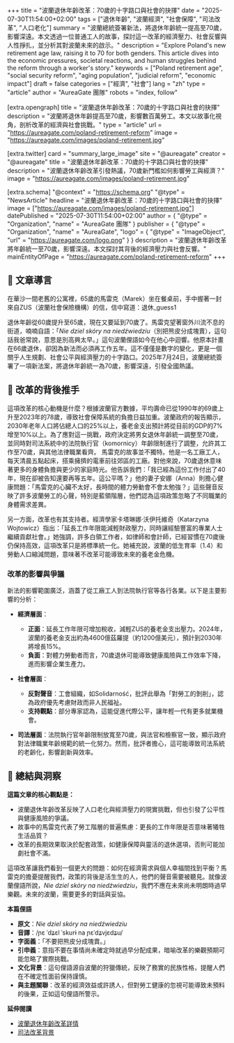 +++
title = "波蘭退休年齡改革：70歲的十字路口與社會的抉擇"
date = "2025-07-30T11:54:00+02:00"
tags = ["退休年齡", "波蘭經濟", "社會保障", "司法改革", "人口老化"]
summary = "波蘭總統簽署新法，將退休年齡統一提高至70歲，影響深遠。本文透過一位普通工人的故事，探討這一改革的經濟壓力、社會反響與人性掙扎，並分析其對波蘭未來的啟示。"
description = "Explore Poland's new retirement age law, raising it to 70 for both genders. This article dives into the economic pressures, societal reactions, and human struggles behind the reform through a worker's story."
keywords = ["Poland retirement age", "social security reform", "aging population", "judicial reform", "economic impact"]
draft = false
categories = ["經濟", "社會"]
lang = "zh"
type = "article"
author = "AureaGate 團隊"
robots = "index, follow"

[extra.opengraph]
title = "波蘭退休年齡改革：70歲的十字路口與社會的抉擇"
description = "波蘭將退休年齡提高至70歲，影響數百萬勞工。本文以故事化視角，剖析改革的經濟與社會挑戰。"
type = "article"
url = "https://aureagate.com/poland-retirement-reform"
image = "https://aureagate.com/images/poland-retirement.jpg"

[extra.twitter]
card = "summary_large_image"
site = "@aureagate"
creator = "@aureagate"
title = "波蘭退休年齡改革：70歲的十字路口與社會的抉擇"
description = "波蘭退休年齡改革引發熱議，70歲新門檻如何影響勞工與經濟？"
image = "https://aureagate.com/images/poland-retirement.jpg"

[extra.schema]
"@context" = "https://schema.org"
"@type" = "NewsArticle"
headline = "波蘭退休年齡改革：70歲的十字路口與社會的抉擇"
image = ["https://aureagate.com/images/poland-retirement.jpg"]
datePublished = "2025-07-30T11:54:00+02:00"
author = { "@type" = "Organization", "name" = "AureaGate 團隊" }
publisher = { "@type" = "Organization", "name" = "AureaGate", "logo" = { "@type" = "ImageObject", "url" = "https://aureagate.com/logo.png" } }
description = "波蘭退休年齡改革將年齡統一至70歲，影響深遠。本文探討其背後的經濟壓力與社會反響。"
mainEntityOfPage = "https://aureagate.com/poland-retirement-reform"
+++


## 🧭 文章導言
在華沙一間老舊的公寓裡，65歲的馬雷克（Marek）坐在餐桌前，手中握著一封來自ZUS（波蘭社會保險機構）的信，信中寫道：退休_guess1

退休年齡從60歲提升至65歲，現在又要延到70歲了。馬雷克望著窗外川流不息的街道，喃喃自語：「*Nie dziel skóry na niedźwiedziu*（別把熊皮分成塊賣），這句話我爸常說，意思是別高興太早。」這句波蘭俚語如今在他心中迴響。他原本計畫在66歲退休，卻因為新法而必須再工作五年。這不僅僅是數字的變化，更是一個關乎人生規劃、社會公平與經濟壓力的十字路口。2025年7月24日，波蘭總統簽署了一項新法案，將退休年齡統一為70歲，影響深遠，引發全國熱議。

## 📌 改革的背後推手
這項改革的核心動機是什麼？根據波蘭官方數據，平均壽命已從1990年的69歲上升至2023年的78歲，導致社會保障系統的負擔日益加重。波蘭政府的報告顯示，2030年老年人口將佔總人口的25%以上，養老金支出預計將從目前的GDP的7%增至10%以上。為了應對這一挑戰，政府決定將男女退休年齡統一調整至70歲，並同時對司法系統中的法院執行官（komornicy）年齡限制進行了調整，允許其工作至70歲，與其他法律職業看齊。
馬雷克的故事並不獨特。他是一名工廠工人，每天清晨五點起床，搭乘擁擠的電車前往郊區的工廠。對他來說，70歲退休意味著更多的身體負擔與更少的家庭時光。他告訴我們：「我已經為這份工作付出了40年，現在卻被告知還要再等五年。這公平嗎？」他的妻子安娜（Anna）則擔心健康問題：「馬雷克的心臟不太好，長時間的體力勞動會不會太勉強？」這些聲音反映了許多波蘭勞工的心聲，特別是藍領階層，他們認為這項政策忽略了不同職業的身體需求差異。

另一方面，改革也有其支持者。經濟學家卡塔琳娜·沃伊托維奇（Katarzyna Wojtowicz）指出：「延長工作年限能減輕財政壓力，同時讓經驗豐富的專業人士繼續貢獻社會。」她強調，許多白領工作者，如律師和會計師，已經習慣在70歲後仍保持高效，這項改革只是將標準統一化。她補充說，波蘭的低生育率（1.4）和勞動人口縮減問題，意味著不改革可能導致未來的養老金危機。

### 改革的影響與爭議
新法的影響範圍廣泛，涵蓋了從工廠工人到法院執行官等各行各業。以下是主要影響的分析：

- **經濟層面**：
  - **正面**：延長工作年限可增加稅收，減輕ZUS的養老金支出壓力。2024年，波蘭的養老金支出約為4600億茲羅提（約1200億美元），預計到2030年將增長15%。
  - **負面**：對體力勞動者而言，70歲退休可能導致健康風險與工作效率下降，進而影響企業生產力。

- **社會層面**：
  - **反對聲音**：工會組織，如Solidarność，批評此舉為「對勞工的剝削」，認為政府優先考慮財政而非人民福祉。
  - **支持觀點**：部分專家認為，這能促進代際公平，讓年輕一代有更多就業機會。

- **司法層面**：法院執行官年齡限制放寬至70歲，與法官和檢察官一致，顯示政府對法律職業年齡規範的統一化努力。然而，批評者擔心，這可能導致司法系統的老齡化，影響創新與效率。

## 💬 總結與洞察
**這篇文章的核心觀點是：**
- 波蘭退休年齡改革反映了人口老化與經濟壓力的現實挑戰，但也引發了公平性與健康風險的爭議。
- 故事中的馬雷克代表了勞工階層的普遍焦慮：更長的工作年限是否意味著犧牲生活品質？
- 改革的長期效果取決於配套政策，如健康保障與靈活的退休選項，否則可能加劇社會不滿。

這項改革讓我們看到一個更大的問題：如何在經濟需求與個人幸福間找到平衡？馬雷克的擔憂提醒我們，政策的背後是活生生的人，他們的聲音需要被聽見。就像波蘭俚語所說，*Nie dziel skóry na niedźwiedziu*，我們不應在未來尚未明朗時過早樂觀。未來的波蘭，需要更多的對話與妥協。

**本篇俚語**  
- **原文**：*Nie dziel skóry na niedźwiedziu*  
- **音譯**：/ɲɛ ˈdʑɛl ˈskurɨ na ɲɛˈdʑvjɛdʑu/  
- **字面義**：「不要把熊皮分成塊賣。」  
- **引申義**：意指不要在事情尚未確定時就過早分配成果，暗喻改革的樂觀預期可能忽略了實際挑戰。  
- **文化背景**：這句俚語源自波蘭的狩獵傳統，反映了務實的民族性格，提醒人們在不確定性面前保持謹慎。  
- **與主題關聯**：改革的經濟效益或許誘人，但對勞工健康的忽視可能導致未預料的後果，正如這句俚語所警示。

**延伸閱讀**  
- [波蘭退休年齡改革詳情](https://forsal.pl/gospodarka/aktualnosci/artykuly/9849494,klamka-zapadla-wiek-emerytalny-w-gore-i-taki-sam-dla-kobiet-i-mezczyzn-prezydent-podpisal-ustawe.html) 
- [司法改革背景](https://www.rp.pl/zawody-prawnicze/art42764621-dwie-reguly-reformy-komorniczej-z-2019-roku-cofniete-prezydent-podpisal-ustawe)